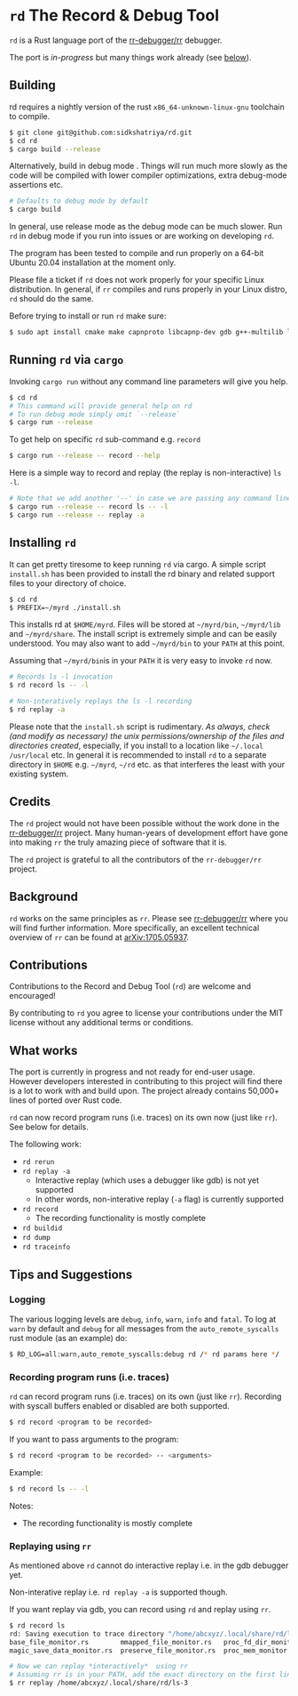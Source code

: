 # `rd` The Record & Debug Tool

`rd` is a Rust language port of the [rr-debugger/rr](https://github.com/rr-debugger/rr) debugger.

The port is  _in-progress_ but many things work already (see [below](https://github.com/sidkshatriya/rd#what-works)).

## Building 

rd requires a nightly version of the rust `x86_64-unknown-linux-gnu` toolchain to compile.

```bash
$ git clone git@github.com:sidkshatriya/rd.git
$ cd rd
$ cargo build --release 
```

Alternatively, build in debug mode . Things will run much more slowly as the code will be compiled with lower compiler optimizations, extra debug-mode assertions etc. 

```bash
# Defaults to debug mode by default
$ cargo build 
```

In general, use release mode as the debug mode can be much slower. Run `rd` in debug mode if you run into issues or are working on developing `rd`.

The program has been tested to compile and run properly on a 64-bit Ubuntu 20.04 installation at the moment only. 

Please file a ticket if `rd` does not work properly for your specific Linux distribution. In general, if `rr` compiles and runs properly in your Linux distro, `rd` should do the same.

Before trying to install or run `rd` make sure:
```bash
$ sudo apt install cmake make capnproto libcapnp-dev gdb g++-multilib libclang-11-dev
```

## Running `rd` via `cargo`

Invoking `cargo run` without any command line parameters will give you help.
```bash
$ cd rd
# This command will provide general help on rd
# To run debug mode simply omit `--release`
$ cargo run --release
```

To get help on specific `rd` sub-command e.g. `record`
```bash
$ cargo run --release -- record --help
```

Here is a simple way to record and replay (the replay is non-interactive) `ls -l`.

```bash
# Note that we add another '--' in case we are passing any command line params to rd 
$ cargo run --release -- record ls -- -l
$ cargo run --release -- replay -a
```

## Installing `rd`

It can get pretty tiresome to keep running `rd` via cargo. A simple script `install.sh` has been provided to install the rd binary and related support files to your directory of choice.

```bash
$ cd rd
$ PREFIX=~/myrd ./install.sh
```

This installs rd at `$HOME/myrd`. Files will be stored at `~/myrd/bin`, `~/myrd/lib` and `~/myrd/share`. The install script is extremely simple and can be easily understood. You may also want to add `~/myrd/bin` to your `PATH` at this point.

Assuming that `~/myrd/bin`is in your `PATH` it is very easy to invoke `rd` now.

```bash
# Records ls -l invocation
$ rd record ls -- -l

# Non-interatively replays the ls -l recording
$ rd replay -a
```

Please note that the `install.sh` script is rudimentary. _As always, check (and modify as necessary) the unix permissions/ownership of the files and directories created_, especially, if you install to a location like `~/.local` `/usr/local` etc. In general it is recommended to install `rd` to a separate directory in `$HOME` e.g. `~/myrd`, `~/rd` etc. as that interferes the least with your existing system.

## Credits

The `rd` project would not have been possible without the work done in the [rr-debugger/rr](https://github.com/rr-debugger/rr) project. Many human-years of development effort have gone into making `rr` the truly amazing piece of software that it is.

The `rd` project is grateful to all the contributors of the `rr-debugger/rr` project.

## Background 

`rd` works on the same principles as `rr`. Please see [rr-debugger/rr](https://github.com/rr-debugger/rr) where you will find further information. More specifically, an excellent technical overview of `rr` can be found at [arXiv:1705.05937](https://arxiv.org/abs/1705.05937).

## Contributions

Contributions to the Record and Debug Tool (`rd`) are welcome and encouraged!

By contributing to `rd` you agree to license your contributions under the MIT license without any additional terms or conditions.

## What works

The port is currently in progress and not ready for end-user usage. However developers interested in contributing to this project will find there is a lot to work with and build upon. The project already contains 50,000+ lines of ported over Rust code.

`rd` can now record program runs (i.e. traces) on its own now (just like `rr`). See below for details.

The following work:
* `rd rerun`
* `rd replay -a`
  * Interactive replay (which uses a debugger like gdb) is not yet supported
  * In other words, non-interative replay (`-a` flag) is currently supported
* `rd record`
  * The recording functionality is mostly complete
* `rd buildid`
* `rd dump`
* `rd traceinfo`

## Tips and Suggestions

### Logging

The various logging levels are `debug`, `info`, `warn`, `info` and `fatal`. To log at `warn` by default and `debug` for all messages from the `auto_remote_syscalls` rust module (as an example) do:

```bash
$ RD_LOG=all:warn,auto_remote_syscalls:debug rd /* rd params here */
```

### Recording program runs (i.e. traces)

`rd` can record program runs (i.e. traces) on its own (just like `rr`). Recording with syscall buffers enabled or disabled are both supported. 
 
```bash
$ rd record <program to be recorded>
```
If you want to pass arguments to the program:

```bash
$ rd record <program to be recorded> -- <arguments>
```

Example:
```bash
$ rd record ls -- -l
```

Notes:
  * The recording functionality is mostly complete

### Replaying using `rr`

As mentioned above `rd` cannot do interactive replay i.e. in the gdb debugger yet. 

Non-interative replay i.e. `rd replay -a` is supported though. 

If you want replay via gdb, you can record using `rd` and replay using `rr`.

```bash
$ rd record ls 
rd: Saving execution to trace directory "/home/abcxyz/.local/share/rd/ls-3".
base_file_monitor.rs	    mmapped_file_monitor.rs   proc_fd_dir_monitor.rs  stdio_monitor.rs
magic_save_data_monitor.rs  preserve_file_monitor.rs  proc_mem_monitor.rs     virtual_perf_counter_monitor.rs

# Now we can replay *interactively*  using rr
# Assuming rr is in your PATH, add the exact directory on the first line after rd is invoked
$ rr replay /home/abcxyz/.local/share/rd/ls-3
```
